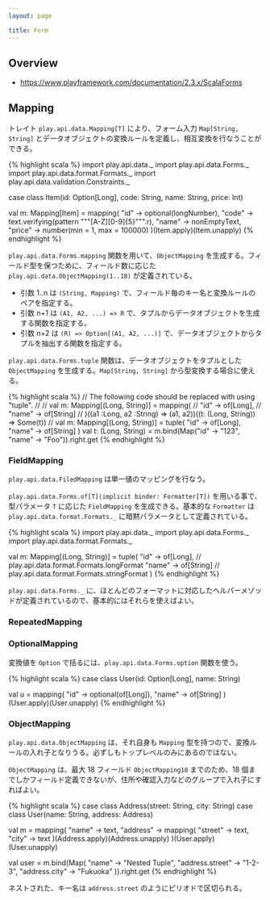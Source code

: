 ```yaml
---
layout: page

title: Form
---
```


## Overview

* <https://www.playframework.com/documentation/2.3.x/ScalaForms>

## Mapping

トレイト `play.api.data.Mapping[T]` により、フォーム入力 `Map[String, String]` とデータオブジェクトの変換ルールを定義し、相互変換を行なうことができる。

{% highlight scala %}
import play.api.data._
import play.api.data.Forms._
import play.api.data.format.Formats._
import play.api.data.validation.Constraints._

case class Item(id: Option[Long], code: String, name: String, price: Int)

val m: Mapping[Item] = mapping(
  "id" -> optional(longNumber),
  "code" -> text.verifying(pattern """[A-Z][0-9]{5}""".r),
  "name" -> nonEmptyText,
  "price" -> number(min = 1, max = 100000)
)(Item.apply)(Item.unapply)
{% endhighlight %}

`play.api.data.Forms.mapping` 関数を用いて、`ObjectMapping` を生成する。フィールド型を保つために、フィールド数に応じた `play.api.data.ObjectMapping(1..18)` が定義されている。

* 引数 1..n は `(String, Mapping)` で、フィールド毎のキー名と変換ルールのペアを指定する。
* 引数 n+1 は `(A1, A2, ...) => R` で、タプルからデータオブジェクトを生成する関数を指定する。
* 引数 n+2 は `(R) => Option[(A1, A2, ...)]` で、データオブジェクトからタプルを抽出する関数を指定する。

`play.api.data.Forms.tuple` 関数は、データオブジェクトをタプルとした `ObjectMapping` を生成する。`Map[String, String]` から型変換する場合に使える。

{% highlight scala %}
// The following code should be replaced with using "tuple".
//
//    val m: Mapping[(Long, String)] = mapping(
//      "id" -> of[Long],
//      "name" -> of[String]
//    )((a1 :Long, a2 :String) => (a1, a2))((t: (Long, String)) => Some(t))
//
val m: Mapping[(Long, String)] = tuple(
  "id" -> of[Long],
  "name" -> of[String]
)
val t: (Long, String) = m.bind(Map("id" -> "123", "name" -> "Foo")).right.get
{% endhighlight %}

### FieldMapping

`play.api.data.FiledMapping` は単一値のマッピングを行なう。

`play.api.data.Forms.of[T](implicit binder: Formatter[T])` を用いる事で、型パラメータ `T` に応じた `FieldMapping` を生成できる。基本的な `Formatter` は `play.api.data.format.Formats._` に暗黙パラメータとして定義されている。

{% highlight scala %}
import play.api.data._
import play.api.data.Forms._
import play.api.data.format.Formats._

val m: Mapping[(Long, String)] = tuple(
  "id" -> of[Long],    // play.api.data.format.Formats.longFormat
  "name" -> of[String] // play.api.data.format.Formats.stringFormat
)
{% endhighlight %}

`play.api.data.Forms._` に、ほとんどのフォーマットに対応したヘルパーメゾッドが定義されているので、基本的にはそれらを使えばよい。

### RepeatedMapping

### OptionalMapping

変換値を `Option` で括るには、`play.api.data.Forms.option` 関数を使う。

{% highlight scala %}
case class User(id: Option[Long], name: String)

val u = mapping(
  "id" -> optional(of[Long]),
  "name" -> of[String]
)(User.apply)(User.unapply)
{% endhighlight %}

### ObjectMapping

`play.api.data.ObjectMapping` は、それ自身も `Mapping` 型を持つので、変換ルールの入れ子となりうる。必ずしもトップレベルのみにあるのではない。

`ObjectMapping` は、最大 18 フィールド `ObjectMapping18` までのため、18 個までしかフィールド定義できないが、住所や確認入力などのグループで入れ子にすればよい。

{% highlight scala %}
case class Address(street: String, city: String)
case class User(name: String, address: Address)

val m = mapping(
  "name" -> text,
  "address" -> mapping(
    "street" -> text,
    "city" -> text
  )(Address.apply)(Address.unapply)
)(User.apply)(User.unapply)

val user = m.bind(Map(
  "name" -> "Nested Tuple",
  "address.street" -> "1-2-3",
  "address.city" -> "Fukuoka"
)).right.get
{% endhighlight %}

ネストされた、キー名は `address.street` のようにピリオドで区切られる。

